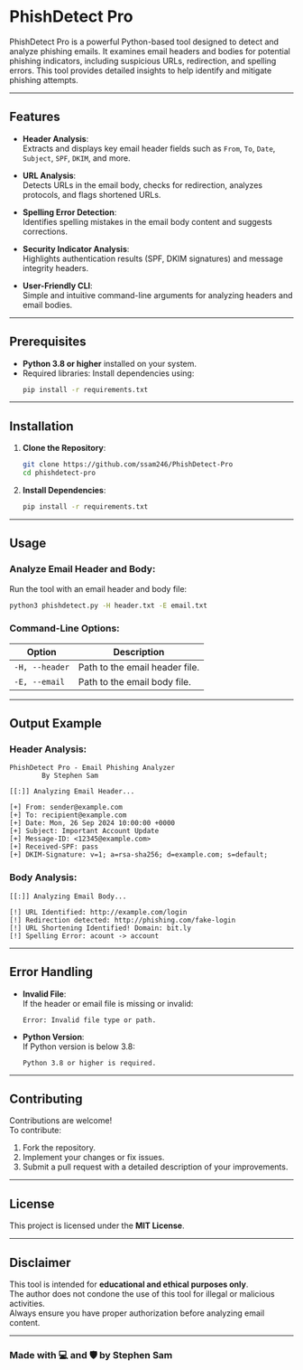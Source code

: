 # **PhishDetect Pro**

PhishDetect Pro is a powerful Python-based tool designed to detect and analyze phishing emails. It examines email headers and bodies for potential phishing indicators, including suspicious URLs, redirection, and spelling errors. This tool provides detailed insights to help identify and mitigate phishing attempts.

---

## **Features**

- **Header Analysis**:  
  Extracts and displays key email header fields such as `From`, `To`, `Date`, `Subject`, `SPF`, `DKIM`, and more.

- **URL Analysis**:  
  Detects URLs in the email body, checks for redirection, analyzes protocols, and flags shortened URLs.

- **Spelling Error Detection**:  
  Identifies spelling mistakes in the email body content and suggests corrections.

- **Security Indicator Analysis**:  
  Highlights authentication results (SPF, DKIM signatures) and message integrity headers.

- **User-Friendly CLI**:  
  Simple and intuitive command-line arguments for analyzing headers and email bodies.

---

## **Prerequisites**

- **Python 3.8 or higher** installed on your system.
- Required libraries: Install dependencies using:
  ```bash
  pip install -r requirements.txt
  ```

---

## **Installation**

1. **Clone the Repository**:
   ```bash
   git clone https://github.com/ssam246/PhishDetect-Pro
   cd phishdetect-pro
   ```

2. **Install Dependencies**:
   ```bash
   pip install -r requirements.txt
   ```

---

## **Usage**

### **Analyze Email Header and Body**:
Run the tool with an email header and body file:
```bash
python3 phishdetect.py -H header.txt -E email.txt
```

### **Command-Line Options**:
| Option          | Description                                           |
|------------------|-------------------------------------------------------|
| `-H, --header`  | Path to the email header file.                        |
| `-E, --email`   | Path to the email body file.                          |

---

## **Output Example**

### **Header Analysis**:
```
PhishDetect Pro - Email Phishing Analyzer
        By Stephen Sam

[[:]] Analyzing Email Header...

[+] From: sender@example.com
[+] To: recipient@example.com
[+] Date: Mon, 26 Sep 2024 10:00:00 +0000
[+] Subject: Important Account Update
[+] Message-ID: <12345@example.com>
[+] Received-SPF: pass
[+] DKIM-Signature: v=1; a=rsa-sha256; d=example.com; s=default;

```

### **Body Analysis**:
```
[[:]] Analyzing Email Body...

[!] URL Identified: http://example.com/login
[!] Redirection detected: http://phishing.com/fake-login
[!] URL Shortening Identified! Domain: bit.ly
[!] Spelling Error: acount -> account
```

---

## **Error Handling**

- **Invalid File**:  
  If the header or email file is missing or invalid:
  ```
  Error: Invalid file type or path.
  ```

- **Python Version**:  
  If Python version is below 3.8:
  ```
  Python 3.8 or higher is required.
  ```

---

## **Contributing**

Contributions are welcome!  
To contribute:
1. Fork the repository.
2. Implement your changes or fix issues.
3. Submit a pull request with a detailed description of your improvements.

---

## **License**

This project is licensed under the **MIT License**.  

---

## **Disclaimer**

This tool is intended for **educational and ethical purposes only**.  
The author does not condone the use of this tool for illegal or malicious activities.  
Always ensure you have proper authorization before analyzing email content.

---

### **Made with 💻 and 🛡️ by Stephen Sam**
